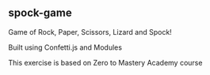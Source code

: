 ## spock-game

Game of Rock, Paper, Scissors, Lizard and Spock!

Built using Confetti.js and Modules

This exercise is based on Zero to Mastery Academy course

